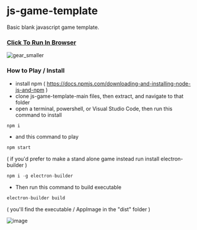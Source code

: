 # js-game-template
Basic blank javascript game template.

### [Click To Run In Browser](https://mainman002.github.io/js-game-template/)

![gear_smaller](https://user-images.githubusercontent.com/11281480/137620752-efdd769c-eb3d-4700-b691-7236c5cc7c2c.png)

### How to Play / Install
* install npm ( https://docs.npmjs.com/downloading-and-installing-node-js-and-npm )
* clone js-game-template-main files, then extract, and navigate to that folder
* open a terminal, powershell, or Visual Studio Code, then run this command to install

```js
npm i
```
* and this command to play

```js
npm start
```

( if you'd prefer to make a stand alone game instead run install electron-builder )

```js
npm i -g electron-builder
```

* Then run this command to build executable

```js
electron-builder build
```

( you'll find the executable / AppImage in the "dist" folder )

![image](https://user-images.githubusercontent.com/11281480/137626267-d26676e5-401f-4f4c-a388-0519201ab873.png)





